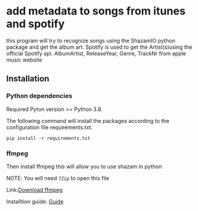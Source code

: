 # add metadata to songs from itunes and spotify
this program will try to recognize songs using the ShazamIO python package and get the album art. Spotify is used to get the Artist(s)using the official Spotify api. AlbumArtist, ReleaseYear, Genre, TrackNr from apple music website

## Installation
### Python dependencies
Required Pyton version >= Python 3.8.

The following command will install the packages according to the configuration file requirements.txt.

```
pip install -r requirements.txt
```
### ffmpeg
Then install ffmpeg this will allow you to use shazam in python

NOTE: You will need `7Zip` to open this file

Link:[Download ffmpeg](https://www.gyan.dev/ffmpeg/builds/ffmpeg-git-full.7z "ffmpeg download link")

Installtion guide: [Guide](https://youtu.be/r1AtmY-RMyQ?t=245 "insttion guide ffmpeg")


